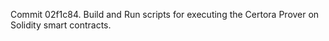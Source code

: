 Commit 02f1c84.                    Build and Run scripts for executing the Certora Prover on Solidity smart contracts.